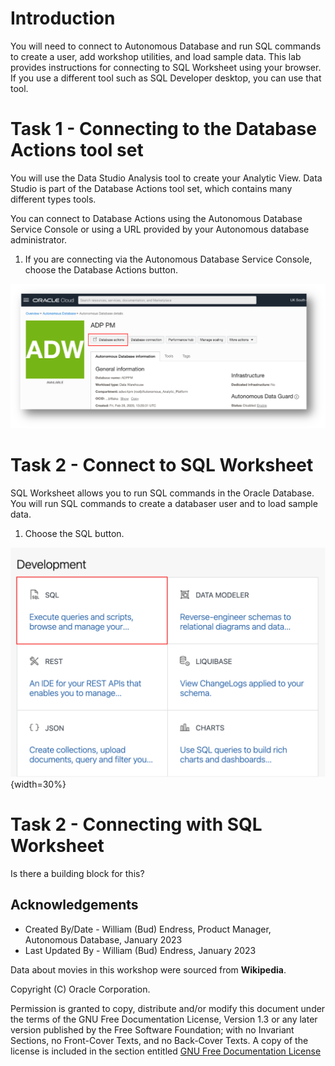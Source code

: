 # Introduction

You will need to connect to Autonomous Database and run SQL commands to create a user, add workshop utilities, and load sample data.  This lab provides instructions for connecting to SQL Worksheet using your browser. If you use a different tool such as SQL Developer desktop, you can use that tool.

# Task 1 - Connecting to the Database Actions tool set

You will use the Data Studio Analysis tool to create your Analytic View.  Data Studio is part of the Database Actions tool set, which contains many different types tools.

You can connect to Database Actions using the Autonomous Database Service Console or using a URL provided by your Autonomous database administrator.

1. If you are connecting via the Autonomous Database Service Console, choose the Database Actions button.

![Open Database Actions](images/5-adb-console-access-db-actions.png)

# Task 2 - Connect to SQL Worksheet

SQL Worksheet allows you to run SQL commands in the Oracle Database. You will run SQL commands to create a databaser user and to load sample data.

1. Choose the SQL button.

![Open Database Actions](images/2-start-sql-worksheet.png){width=30%}





# Task 2 - Connecting with SQL Worksheet

Is there a building block for this?

## Acknowledgements

- Created By/Date - William (Bud) Endress, Product Manager, Autonomous Database, January 2023
- Last Updated By - William (Bud) Endress, January 2023

Data about movies in this workshop were sourced from **Wikipedia**.

Copyright (C)  Oracle Corporation.

Permission is granted to copy, distribute and/or modify this document
under the terms of the GNU Free Documentation License, Version 1.3
or any later version published by the Free Software Foundation;
with no Invariant Sections, no Front-Cover Texts, and no Back-Cover Texts.
A copy of the license is included in the section entitled [GNU Free Documentation License](files/gnu-free-documentation-license.txt)